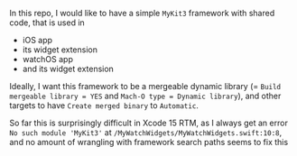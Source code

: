 In this repo, I would like to have a simple `MyKit3` framework with shared code, that is used in

- iOS app
- its widget extension
- watchOS app
- and its widget extension

Ideally, I want this framework to be a mergeable dynamic library (= `Build mergeable library = YES` and `Mach-O type = Dynamic library`), and other targets to have `Create merged binary` to `Automatic`.

So far this is surprisingly difficult in Xcode 15 RTM, as I always get an error `No such module 'MyKit3'` at `/MyWatchWidgets/MyWatchWidgets.swift:10:8`, and no amount of wrangling with framework search paths seems to fix this